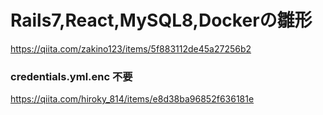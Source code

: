 # Rails7,React,MySQL8,Dockerの雛形
https://qiita.com/zakino123/items/5f883112de45a27256b2

### credentials.yml.enc 不要
https://qiita.com/hiroky_814/items/e8d38ba96852f636181e